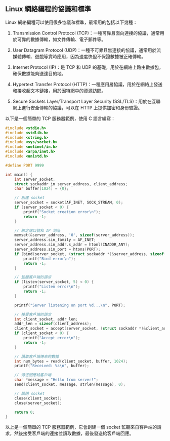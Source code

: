 ## Linux 網絡編程的協議和標準

Linux 網絡編程可以使用很多協議和標準，最常用的包括以下幾種：

1. Transmission Control Protocol (TCP)：一種可靠且面向連接的協議，通常用於可靠的數據傳輸，如文件傳輸、電子郵件等。

2. User Datagram Protocol (UDP)：一種不可靠且無連接的協議，通常用於流媒體傳輸、遊戲等實時應用，因為速度快但不保證數據被正確傳輸。

3. Internet Protocol (IP)：是 TCP 和 UDP 的基礎，用於在網絡上路由數據包，確保數據能夠送達目的地。

4. Hypertext Transfer Protocol (HTTP)：一種應用層協議，用於在網絡上發送和接收超文本鏈接，用於因特網中的資源訪問。

5. Secure Sockets Layer/Transport Layer Security (SSL/TLS)：用於在互聯網上進行安全傳輸的協議，可以在 HTTP 上提供加密和身份驗證。

以下是一個簡單的 TCP 服務器範例，使用 C 語言編寫：

```c
#include <stdio.h>
#include <stdlib.h>
#include <string.h>
#include <sys/socket.h>
#include <netinet/in.h>
#include <arpa/inet.h>
#include <unistd.h>

#define PORT 9999

int main() {
    int server_socket;
    struct sockaddr_in server_address, client_address;
    char buffer[1024] = {0};

    // 創建 socket
    server_socket = socket(AF_INET, SOCK_STREAM, 0);
    if (server_socket < 0) {
        printf("Socket creation error\n");
        return -1;
    }

    // 綁定端口號和 IP 地址
    memset(&server_address, '0', sizeof(server_address));
    server_address.sin_family = AF_INET;
    server_address.sin_addr.s_addr = htonl(INADDR_ANY);
    server_address.sin_port = htons(PORT);
    if (bind(server_socket, (struct sockaddr *)&server_address, sizeof(server_address)) < 0) {
        printf("Bind error\n");
        return -1;
    }

    // 監聽客戶端的請求
    if (listen(server_socket, 5) < 0) {
        printf("Listen error\n");
        return -1;
    }

    printf("Server listening on port %d...\n", PORT);

    // 接受客戶端的請求
    int client_socket, addr_len;
    addr_len = sizeof(client_address);
    client_socket = accept(server_socket, (struct sockaddr *)&client_address, (socklen_t *)&addr_len);
    if (client_socket < 0) {
        printf("Accept error\n");
        return -1;
    }

    // 讀取客戶端傳來的數據
    int num_bytes = read(client_socket, buffer, 1024);
    printf("Received: %s\n", buffer);

    // 傳送回應給客戶端
    char *message = "Hello from server!";
    send(client_socket, message, strlen(message), 0);

    // 關閉 socket
    close(client_socket);
    close(server_socket);

    return 0;
}
```
以上是一個簡單的 TCP 服務器範例，它會創建一個 socket 監聽來自客戶端的請求，然後接受客戶端的連接並讀取數據，最後發送給客戶端回應。